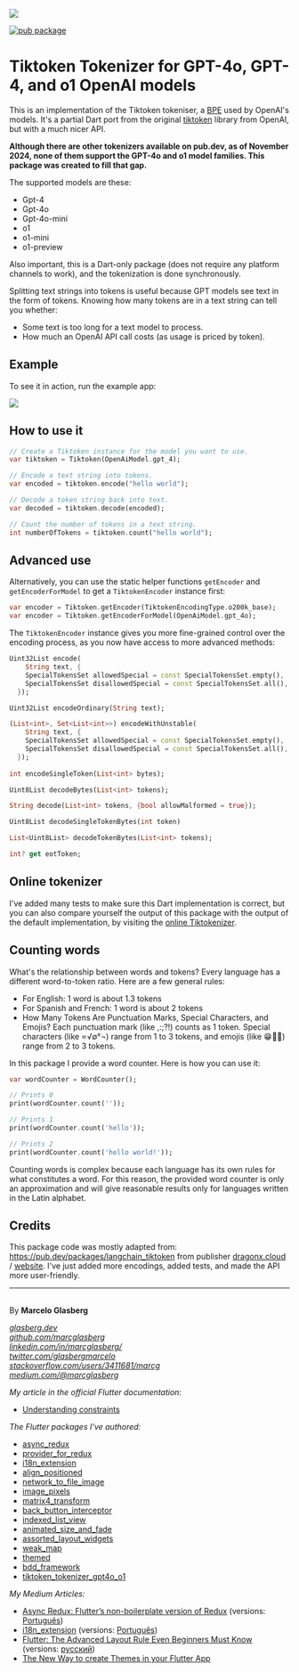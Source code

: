 [![](./example/SponsoredByMyTextAi.png)](https://mytext.ai)

[![pub package](https://img.shields.io/pub/v/tiktoken_tokenizer_gpt4o_o1.svg)](https://pub.dev/packages/tiktoken_tokenizer_gpt4o_o1)

# Tiktoken Tokenizer for GPT-4o, GPT-4, and o1 OpenAI models

This is an implementation of the Tiktoken tokeniser,
a [BPE](https://en.wikipedia.org/wiki/Byte_pair_encoding) used by OpenAI's models.
It's a partial Dart port from the original [tiktoken](https://github.com/openai/tiktoken)
library from OpenAI, but with a much nicer API.

**Although there are other tokenizers available on pub.dev, as of November 2024,
none of them support the GPT-4o and o1 model families. This package was created to fill
that gap.**

The supported models are these:

* Gpt-4
* Gpt-4o
* Gpt-4o-mini
* o1
* o1-mini
* o1-preview

Also important, this is a Dart-only package (does not require any platform channels to
work), and the tokenization is done synchronously.

Splitting text strings into tokens is useful because GPT models see text in the form
of tokens. Knowing how many tokens are in a text string can tell you whether:

- Some text is too long for a text model to process.
- How much an OpenAI API call costs (as usage is priced by token).

## Example

To see it in action, run the example app: 

![](./example/TiktokenExample.png)

## How to use it

```dart
// Create a Tiktoken instance for the model you want to use.
var tiktoken = Tiktoken(OpenAiModel.gpt_4);

// Encode a text string into tokens.
var encoded = tiktoken.encode("hello world");

// Decode a token string back into text.
var decoded = tiktoken.decode(encoded);

// Count the number of tokens in a text string.
int numberOfTokens = tiktoken.count("hello world");
```

## Advanced use

Alternatively, you can use the static helper functions `getEncoder`
and `getEncoderForModel` to get a `TiktokenEncoder` instance first:

```dart
var encoder = Tiktoken.getEncoder(TiktokenEncodingType.o200k_base);
var encoder = Tiktoken.getEncoderForModel(OpenAiModel.gpt_4o);
```

The `TiktokenEncoder` instance gives you more fine-grained control over the encoding
process, as you now have access to more advanced methods:

```dart
Uint32List encode(
    String text, {
    SpecialTokensSet allowedSpecial = const SpecialTokensSet.empty(),
    SpecialTokensSet disallowedSpecial = const SpecialTokensSet.all(),
  });

Uint32List encodeOrdinary(String text);

(List<int>, Set<List<int>>) encodeWithUnstable(
    String text, {
    SpecialTokensSet allowedSpecial = const SpecialTokensSet.empty(),
    SpecialTokensSet disallowedSpecial = const SpecialTokensSet.all(),
  });
  
int encodeSingleToken(List<int> bytes);

Uint8List decodeBytes(List<int> tokens); 

String decode(List<int> tokens, {bool allowMalformed = true}); 

Uint8List decodeSingleTokenBytes(int token)

List<Uint8List> decodeTokenBytes(List<int> tokens);

int? get eotToken;
```

## Online tokenizer

I've added many tests to make sure this Dart implementation is correct,
but you can also compare yourself the output of this package with the output of the
default implementation, by visiting
the [online Tiktokenizer](https://tiktokenizer.vercel.app/?model=gpt-4o).

## Counting words

What's the relationship between words and tokens?
Every language has a different word-to-token ratio. Here are a few general rules:

* For English: 1 word is about 1.3 tokens
* For Spanish and French: 1 word is about 2 tokens
* How Many Tokens Are Punctuation Marks, Special Characters, and Emojis?
  Each punctuation mark (like ,:;?!) counts as 1 token. Special characters (like ∝√∅°¬)
  range from 1 to 3 tokens, and emojis (like 😁🙂🤩) range from 2 to 3 tokens.

In this package I provide a word counter. Here is how you can use it:

```dart
var wordCounter = WordCounter();

// Prints 0
print(wordCounter.count(''));

// Prints 1
print(wordCounter.count('hello'));

// Prints 2
print(wordCounter.count('hello world!'));
```

Counting words is complex because each language has its own rules for what constitutes a
word. For this reason, the provided word counter is only an approximation and will
give reasonable results only for languages written in the Latin alphabet.

## Credits

This package code was mostly adapted from: https://pub.dev/packages/langchain_tiktoken
from publisher [dragonx.cloud](https://pub.dev/publishers/dragonx.cloud/packages)
/ [website](https://dragonx.cloud/). I've just added more encodings, added tests,
and made the API more user-friendly.

***

<br>By **Marcelo Glasberg**<br>

<a href="https://glasberg.dev">_glasberg.dev_</a>
<br>
<a href="https://github.com/marcglasberg">_github.com/marcglasberg_</a>
<br>
<a href="https://www.linkedin.com/in/marcglasberg/">_linkedin.com/in/marcglasberg/_</a>
<br>
<a href="https://twitter.com/glasbergmarcelo">_twitter.com/glasbergmarcelo_</a>
<br>
<a href="https://stackoverflow.com/users/3411681/marcg">
_stackoverflow.com/users/3411681/marcg_</a>
<br>
<a href="https://medium.com/@marcglasberg">_medium.com/@marcglasberg_</a>
<br>

*My article in the official Flutter documentation*:

* <a href="https://flutter.dev/docs/development/ui/layout/constraints">Understanding
  constraints</a>

*The Flutter packages I've authored:*

* <a href="https://pub.dev/packages/async_redux">async_redux</a>
* <a href="https://pub.dev/packages/provider_for_redux">provider_for_redux</a>
* <a href="https://pub.dev/packages/i18n_extension">i18n_extension</a>
* <a href="https://pub.dev/packages/align_positioned">align_positioned</a>
* <a href="https://pub.dev/packages/network_to_file_image">network_to_file_image</a>
* <a href="https://pub.dev/packages/image_pixels">image_pixels</a>
* <a href="https://pub.dev/packages/matrix4_transform">matrix4_transform</a>
* <a href="https://pub.dev/packages/back_button_interceptor">back_button_interceptor</a>
* <a href="https://pub.dev/packages/indexed_list_view">indexed_list_view</a>
* <a href="https://pub.dev/packages/animated_size_and_fade">animated_size_and_fade</a>
* <a href="https://pub.dev/packages/assorted_layout_widgets">assorted_layout_widgets</a>
* <a href="https://pub.dev/packages/weak_map">weak_map</a>
* <a href="https://pub.dev/packages/themed">themed</a>
* <a href="https://pub.dev/packages/bdd_framework">bdd_framework</a>
* <a href="https://pub.dev/packages/tiktoken_tokenizer_gpt4o_o1">
  tiktoken_tokenizer_gpt4o_o1</a>

*My Medium Articles:*

* <a href="https://medium.com/flutter-community/https-medium-com-marcglasberg-async-redux-33ac5e27d5f6">
  Async Redux: Flutter’s non-boilerplate version of Redux</a> 
  (versions: <a href="https://medium.com/flutterando/async-redux-pt-brasil-e783ceb13c43">
  Português</a>)
* <a href="https://medium.com/flutter-community/i18n-extension-flutter-b966f4c65df9">
  i18n_extension</a> 
  (versions: <a href="https://medium.com/flutterando/qual-a-forma-f%C3%A1cil-de-traduzir-seu-app-flutter-para-outros-idiomas-ab5178cf0336">
  Português</a>)
* <a href="https://medium.com/flutter-community/flutter-the-advanced-layout-rule-even-beginners-must-know-edc9516d1a2">
  Flutter: The Advanced Layout Rule Even Beginners Must Know</a> 
  (versions: <a href="https://habr.com/ru/post/500210/">русский</a>)
* <a href="https://medium.com/flutter-community/the-new-way-to-create-themes-in-your-flutter-app-7fdfc4f3df5f">
  The New Way to create Themes in your Flutter App</a> 
